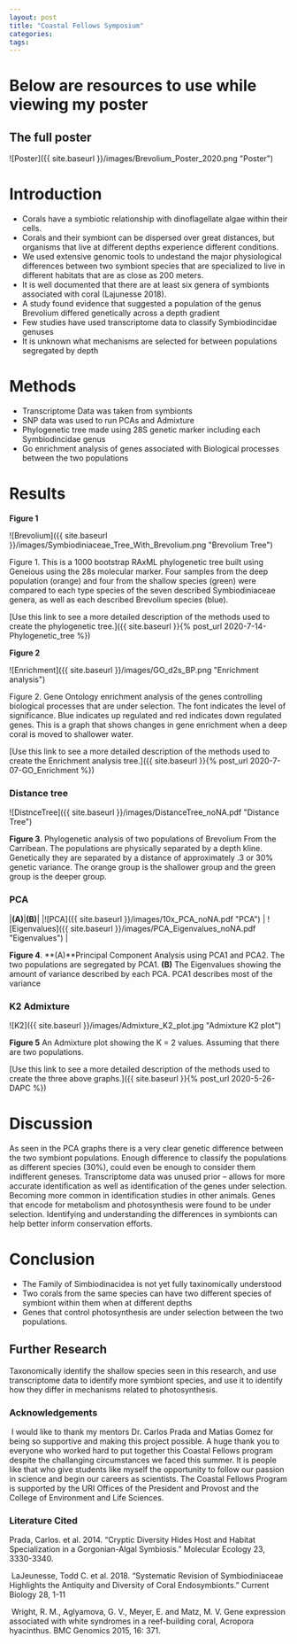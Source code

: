 ```yaml
---
layout: post
title: "Coastal Fellows Symposium"
categories: 
tags: 
---
```


# Below are resources to use while viewing my poster

## The full poster


![Poster]({{ site.baseurl }}/images/Brevolium_Poster_2020.png "Poster")


# Introduction

* Corals have a symbiotic relationship with dinoflagellate algae within their cells.​
* Corals and their symbiont can be dispersed over great distances, but organisms that live at different depths experience different conditions. ​
* We used extensive genomic tools to undestand  the major physiological differences between two symbiont species that are specialized to live in different habitats that are as close as 200 meters.​
* It is well documented that there are at least six genera of symbionts associated with coral (Lajunesse 2018).​
* A study found evidence that suggested a population of the genus Brevolium differed genetically across a depth gradient​
* Few studies have used transcriptome data to classify Symbiodincidae genuses 
* It is unknown what mechanisms are selected for between populations segregated by depth


# Methods

* Transcriptome Data was taken from symbionts​
* SNP data was used to run PCAs and Admixture​
* Phylogenetic tree made using 28S genetic marker including each Symbiodincidae genus​
* Go enrichment analysis of genes associated with Biological processes between the two populations​


# Results

**Figure 1**

![Brevolium]({{ site.baseurl }}/images/Symbiodiniaceae_Tree_With_Brevolium.png "Brevolium Tree")

Figure 1. This is a 1000 bootstrap RAxML phylogenetic tree built using Geneious using the 28s molecular marker. Four samples from the deep population (orange) and four from the shallow species (green) were compared to each type species of the seven described Symbiodiniaceae genera, as well as each described Brevolium species (blue).​

 
[Use this link to see a more detailed description of the methods used to create the phylogenetic tree.]({{ site.baseurl }}{% post_url 2020-7-14-Phylogenetic_tree %})

**Figure 2**

![Enrichment]({{ site.baseurl }}/images/GO_d2s_BP.png "Enrichment analysis")

Figure 2.  Gene Ontology enrichment analysis of the genes controlling biological processes that are under selection. The font indicates the level of significance. Blue indicates up regulated and red indicates down regulated genes.​ This is a graph that shows changes in gene enrichment when a deep coral is moved to shallower water.

[Use this link to see a more detailed description of the methods used to create the Enrichment analysis tree.]({{ site.baseurl }}{% post_url 2020-7-07-GO_Enrichment %})


### Distance tree
![DistnceTree]({{ site.baseurl }}/images/DistanceTree_noNA.pdf "Distance Tree")

**Figure 3**. Phylogenetic analysis of two populations of Brevolium From the Carribean. The populations are physically separated by a depth kline. Genetically they are separated by a distance of approximately .3 or 30% genetic variance. The orange group is the shallower group and the green group is the deeper group.


### PCA

|**(A)**|**(B)**|
|![PCA]({{ site.baseurl }}/images/10x_PCA_noNA.pdf "PCA") | ![Eigenvalues]({{ site.baseurl }}/images/PCA_Eigenvalues_noNA.pdf "Eigenvalues") |

**Figure 4**. **(A)**Principal Component Analysis using PCA1 and PCA2. The two populations are segregated by PCA1. **(B)** The Eigenvalues showing the amount of variance described by each PCA. PCA1 describes most of the variance

### K2 Admixture

![K2]({{ site.baseurl }}/images/Admixture_K2_plot.jpg "Admixture K2 plot")

**Figure 5** An Admixture plot showing the K = 2 values. Assuming that there are two populations.

[Use this link to see a more detailed description of the methods used to create the three above graphs.]({{ site.baseurl }}{% post_url 2020-5-26-DAPC %})


# Discussion

As seen in the PCA graphs there is a very clear genetic difference between the two symbiont populations. Enough difference to classify the populations as different species (30%), could even be enough to consider them indifferent geneses.​
Transcriptome data was unused prior – allows for more accurate identification as well as identification of the genes under selection. Becoming more common in identification studies in other animals.​
Genes that encode for metabolism and photosynthesis were found to be under selection.​
Identifying and understanding the differences in symbionts can help better inform conservation efforts.​


# Conclusion

* The Family of Simbiodinacidea is not yet fully taxinomically understood
* Two corals from the same species can have two different species of symbiont within them when at different depths
* Genes that control photosynthesis are under selection between the two populations.



## Further Research

Taxonomically identify the shallow species seen in this research, and use transcriptome data to identify more symbiont species, and use it to identify how they differ in mechanisms related to photosynthesis.​
​


### Acknowledgements
​
I would like to thank my mentors Dr. Carlos Prada and Matias Gomez for being so supportive and making this project possible. A huge thank you to everyone who worked hard to put together this Coastal Fellows program despite the challanging circumstances we faced this summer. It is people like that who give students like myself the opportunity to follow our passion in science and begin our careers as scientists.​
The Coastal Fellows Program is supported by the URI Offices of the President and Provost and the College of Environment and Life Sciences.


### Literature Cited

Prada, Carlos. et al.  2014. “Cryptic Diversity Hides Host and Habitat Specialization in a Gorgonian-Algal Symbiosis.” Molecular Ecology 23, 3330-3340.​

​
LaJeunesse, Todd C. et al. 2018. “Systematic Revision of Symbiodiniaceae Highlights the Antiquity and Diversity of Coral Endosymbionts.” Current Biology 28, 1-11​

​
Wright, R. M., Aglyamova, G. V., Meyer, E. and Matz, M. V. Gene expression associated with white syndromes in a reef-building coral, Acropora hyacinthus. BMC Genomics 2015, 16: 371.